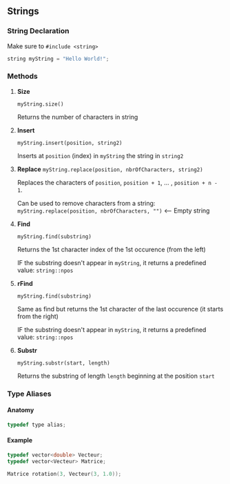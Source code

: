 ## Strings

### String Declaration

Make sure to `#include <string>`

```c++
string myString = "Hello World!";
```

### Methods

1. <b>Size</b>

    `myString.size()`

    Returns the number of characters in string

2. <b>Insert</b>

    `myString.insert(position, string2)`

    Inserts at `position` (index) in `myString` the string in `string2`

3. <b>Replace</b>
    `myString.replace(position, nbrOfCharacters, string2)`

    Replaces the characters of `position`, `position + 1`, ... , `position + n - 1`.

    Can be used to remove characters from a string: `myString.replace(position, nbrOfCharacters, "")` <-- Empty string

4. <b>Find</b>

    `myString.find(substring)`

    Returns the 1st character index of the 1st occurence (from the left)

    IF the substring doesn't appear in `myString`, it returns a predefined value: `string::npos`

5. <b>rFind</b>

    `myString.find(substring)`

    Same as find but returns the 1st character of the last occurence (it starts from the right)

    IF the substring doesn't appear in `myString`, it returns a predefined value: `string::npos`

6. <b>Substr</b>

    `myString.substr(start, length)`

    Returns the substring of length `length` beginning at the position `start`


### Type Aliases

#### Anatomy

```c++
typedef type alias;
```

#### Example

```cpp
typedef vector<double> Vecteur;
typedef vector<Vecteur> Matrice;

Matrice rotation(3, Vecteur(3, 1.0));
```
